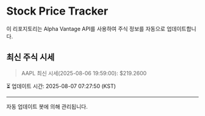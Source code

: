 
# Stock Price Tracker

이 리포지토리는 Alpha Vantage API를 사용하여 주식 정보를 자동으로 업데이트합니다.

## 최신 주식 시세
> AAPL 최신 시세(2025-08-06 19:59:00): $219.2600

⏳ 업데이트 시간: 2025-08-07 07:27:50 (KST)

---
자동 업데이트 봇에 의해 관리됩니다.
